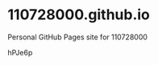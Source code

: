 # 110728000.github.io
Personal GitHub Pages site for 110728000



































hPJe6p
